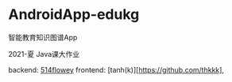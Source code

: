 # AndroidApp-edukg
智能教育知识图谱App

2021-夏 Java课大作业

backend: [514flowey](https://github.com/514flowey)
frontend: [tanh(k)][https://github.com/thkkk], 
